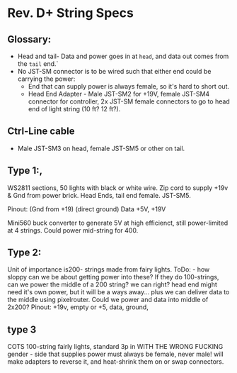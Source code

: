 # Rev. D+ String Specs

## Glossary:
* Head and tail- Data and power goes in at `head`, and data out comes from the `tail` end.`
* No JST-SM connector is to be wired such that either end could be carrying the power:
  * End that can supply power is always female, so it's hard to short out.
  * Head End Adapter - Male JST-SM2 for +19V, female JST-SM4 connector for controller, 2x JST-SM female connectors to go to head end of light string (10 ft? 12 ft?).

## Ctrl-Line cable
* Male JST-SM3 on head, female JST-SM5 or other on tail.

## Type 1:,
WS2811 sections, 50 lights with black or white wire. Zip cord to supply +19v & Gnd from power brick. Head Ends, tail end female. JST-SM5.

Pinout:
(Gnd from +19) (direct ground) Data +5V, +19V

Mini560 buck converter to generate 5V at high efficienct, still power-limited at 4 strings. Could power mid-string for 400. 

## Type 2:
Unit of importance is200- strings made from fairy lights. ToDo: - how sloppy can we be about getting power into these? If they do 100-strings, can we power the middle of a 200 string? we can right? head end might need it's own power, but it will be a ways away... plus we can deliver data to the middle using pixelrouter. Could we power and data into middle of 2x200? Pinout:
+19v, empty or +5, data, ground, 

## type 3
COTS 100-string fairly lights, standard 3p in WITH THE WRONG FUCKING gender - side that supplies power must always be female, never male! will make adapters to reverse it, and heat-shrink them on or swap connectors. 
